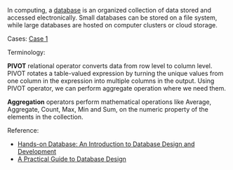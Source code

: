 In computing, a [database](https://en.wikipedia.org/wiki/Database) is an organized collection of data stored and accessed electronically. 
Small databases can be stored on a file system, while large databases are hosted on computer clusters or cloud storage.

Cases:
[Case 1](./case/1/1.md)

Terminology:

**PIVOT** relational operator converts data from row level to column level. PIVOT rotates a table-valued expression by turning the unique
values from one column in the expression into multiple columns in the output. Using PIVOT operator, we can perform aggregate operation 
where we need them.

**Aggregation** operators perform mathematical operations like Average, Aggregate, Count, Max, Min and Sum, on the numeric property of the 
elements in the collection.

Reference:
- [Hands-on Database: An Introduction to Database Design and Development]()
- [A Practical Guide to Database Design]()
